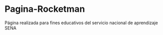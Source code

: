 # Pagina-Rocketman
Página realizada para fines educativos del servicio nacional de aprendizaje SENA
